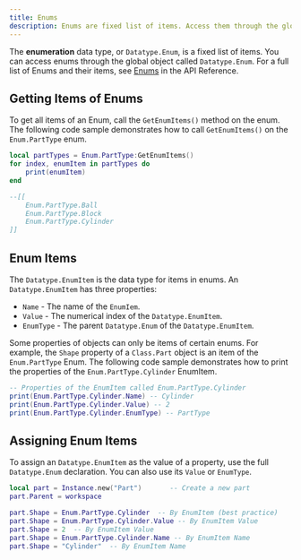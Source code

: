 ```yaml
---
title: Enums
description: Enums are fixed list of items. Access them through the global DataType.Enum object.
---
```


The **enumeration** data type, or `Datatype.Enum`, is a fixed list of items. You can access enums through the global object called `Datatype.Enum`. For a full list of Enums and their items, see [Enums](/reference/engine/enums) in the API Reference.

## Getting Items of Enums

To get all items of an Enum, call the `GetEnumItems()` method on the enum. The following code sample demonstrates how to call `GetEnumItems()` on the `Enum.PartType` enum.

```lua
local partTypes = Enum.PartType:GetEnumItems()
for index, enumItem in partTypes do
	print(enumItem)
end

--[[
	Enum.PartType.Ball
	Enum.PartType.Block
	Enum.PartType.Cylinder
]]
```

## Enum Items

The `Datatype.EnumItem` is the data type for items in enums. An `Datatype.EnumItem` has three properties:

- `Name` - The name of the `EnumIem`.
- `Value` - The numerical index of the `Datatype.EnumItem`.
- `EnumType` - The parent `Datatype.Enum` of the `Datatype.EnumItem`.

Some properties of objects can only be items of certain enums. For example, the `Shape` property of a `Class.Part` object is an item of the `Enum.PartType` Enum. The following code sample demonstrates how to print the properties of the `Enum.PartType.Cylinder` EnumItem.

```lua
-- Properties of the EnumItem called Enum.PartType.Cylinder
print(Enum.PartType.Cylinder.Name) -- Cylinder
print(Enum.PartType.Cylinder.Value) -- 2
print(Enum.PartType.Cylinder.EnumType) -- PartType
```

## Assigning Enum Items

To assign an `Datatype.EnumItem` as the value of a property, use the full `Datatype.Enum` declaration. You can also use its `Value` or `EnumType`.

```lua
local part = Instance.new("Part")		-- Create a new part
part.Parent = workspace

part.Shape = Enum.PartType.Cylinder  -- By EnumItem (best practice)
part.Shape = Enum.PartType.Cylinder.Value -- By EnumItem Value
part.Shape = 2  -- By EnumItem Value
part.Shape = Enum.PartType.Cylinder.Name -- By EnumItem Name
part.Shape = "Cylinder"  -- By EnumItem Name
```
